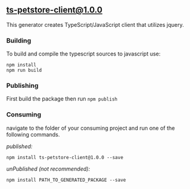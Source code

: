 ## ts-petstore-client@1.0.0

This generator creates TypeScript/JavaScript client that utilizes jquery.

### Building

To build and compile the typescript sources to javascript use:
```
npm install
npm run build
```

### Publishing

First build the package then run ```npm publish```

### Consuming

navigate to the folder of your consuming project and run one of the following commands.

_published:_

```
npm install ts-petstore-client@1.0.0 --save
```

_unPublished (not recommended):_

```
npm install PATH_TO_GENERATED_PACKAGE --save
